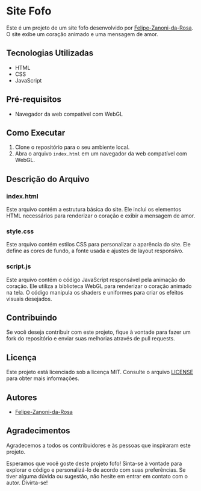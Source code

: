 # Site Fofo

Este é um projeto de um site fofo desenvolvido por [Felipe-Zanoni-da-Rosa](https://github.com/fezarosa-dev). O site exibe um coração animado e uma mensagem de amor.

## Tecnologias Utilizadas

- HTML
- CSS
- JavaScript

## Pré-requisitos

- Navegador da web compatível com WebGL

## Como Executar

1. Clone o repositório para o seu ambiente local.
2. Abra o arquivo `index.html` em um navegador da web compatível com WebGL.

## Descrição do Arquivo

### index.html

Este arquivo contém a estrutura básica do site. Ele inclui os elementos HTML necessários para renderizar o coração e exibir a mensagem de amor.

### style.css

Este arquivo contém estilos CSS para personalizar a aparência do site. Ele define as cores de fundo, a fonte usada e ajustes de layout responsivo.

### script.js

Este arquivo contém o código JavaScript responsável pela animação do coração. Ele utiliza a biblioteca WebGL para renderizar o coração animado na tela. O código manipula os shaders e uniformes para criar os efeitos visuais desejados.

## Contribuindo

Se você deseja contribuir com este projeto, fique à vontade para fazer um fork do repositório e enviar suas melhorias através de pull requests.

## Licença

Este projeto está licenciado sob a licença MIT. Consulte o arquivo [LICENSE](https://github.com/Felipe-Zanoni-da-Rosa/Site_fofo/blob/main/LICENSE) para obter mais informações.

## Autores

- [Felipe-Zanoni-da-Rosa](https://github.com/Felipe-Zanoni-da-Rosa)

## Agradecimentos

Agradecemos a todos os contribuidores e às pessoas que inspiraram este projeto.

Esperamos que você goste deste projeto fofo! Sinta-se à vontade para explorar o código e personalizá-lo de acordo com suas preferências. Se tiver alguma dúvida ou sugestão, não hesite em entrar em contato com o autor. Divirta-se!
